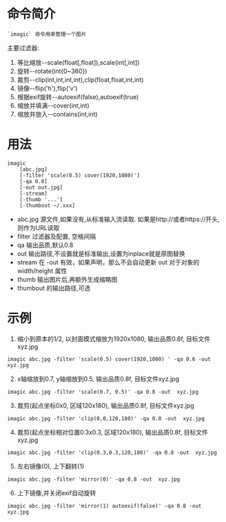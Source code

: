 # 命令简介 

    `imagic` 命令用来管理一个图片
    
主要过滤器:
1. 等比缩放--scale(float[,float]),scale(int[,int])
2. 旋转--rotate(int{0~360})
3. 裁剪--clip(int,int,int,int),clip(float,float,int,int)
4. 镜像--flip('h'),flip('v')
5. 根据exif旋转--autoexif(false),autoexif(true)
6. 缩放并填满--cover(int,int)
7. 缩放并放入--contains(int,int)

# 用法

```
imagic
    [abc.jpg] 
    [-filter 'scale(0.5) cover(1920,1080)']
    [-qa 0.8]
    [-out out.jpg]
    [-stream]
    [-thumb '...']
    [-thumbout ~/.xxx]
```

* abc.jpg 源文件,如果没有,从标准输入流读取. 如果是http://或者https://开头,则作为URL读取
* filter 过滤器及配置, 空格间隔
* qa 输出品质,默认0.8
* out 输出路径,不设置就是标准输出,设置为inplace就是原图替换
* stream 在 -out 有效，如果声明，那么不会自动更新 out 对于对象的  width/height 属性
* thumb 输出图片后,再额外生成缩略图
* thumbout 的输出路径,可选


# 示例


1. 缩小到原本的1/2, 以封面模式缩放为1920x1080, 输出品质0.6f, 目标文件xyz.jpg
```
imagic abc.jpg -filter 'scale(0.5) cover(1920,1080) ' -qa 0.6 -out  xyz.jpg
```

2. x轴缩放到0.7, y轴缩放到0.5, 输出品质0.8f, 目标文件xyz.jpg
```
imagic abc.jpg -filter 'scale(0.7, 0.5)' -qa 0.8 -out  xyz.jpg
```

3. 裁剪(起点坐标0x0, 区域120x180), 输出品质0.8f, 目标文件xyz.jpg
```
imagic abc.jpg -filter 'clip(0,0,120,180)' -qa 0.8 -out  xyz.jpg
```

4. 裁剪(起点坐标相对位置0.3x0.3, 区域120x180), 输出品质0.8f, 目标文件xyz.jpg
```
imagic abc.jpg -filter 'clip(0.3,0.3,120,180)' -qa 0.8 -out  xyz.jpg
```

5. 左右镜像(0), 上下翻转(1)
```
imagic abc.jpg -filter 'mirror(0)' -qa 0.8 -out  xyz.jpg
```

6. 上下镜像,并关闭exif自动旋转
```
imagic abc.jpg -filter 'mirror(1) autoexif(false)' -qa 0.8 -out  xyz.jpg
```